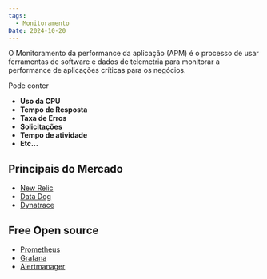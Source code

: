 ```yaml
---
tags:
  - Monitoramento
Date: 2024-10-20
---
```


O Monitoramento da performance da aplicação (APM) é o processo de usar ferramentas de software e dados de telemetria para monitorar a performance de aplicações críticas para os negócios.

Pode conter 

- **Uso da CPU**
- **Tempo de Resposta**
- **Taxa de Erros**
- **Solicitações**
- **Tempo de atividade**
- **Etc...**

## Principais do Mercado

- [New Relic](https://newrelic.com/pt/pricing)
- [Data Dog](https://www.datadoghq.com)
- [Dynatrace](https://www.dynatrace.com/?)
## Free Open source

- [Prometheus](https://prometheus.io/)
- [Grafana](https://grafana.com/)
- [Alertmanager](https://prometheus.io/docs/alerting/latest/alertmanager/)
